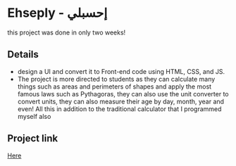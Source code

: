 # Ehseply - إحسبلي

this project was done in only two weeks!

## Details 
* design a UI and convert it to Front-end code using HTML, CSS, and JS.
* The project is more directed to students as they can calculate many things such as areas and perimeters of shapes and apply the most famous laws such as Pythagoras, they can also use the unit converter to convert units, they can also measure their age by day, month, year and even! All this in addition to the traditional calculator that I programmed myself also
 ## Project link 
 [Here](https://maromohamedsalah.github.io/ehsebly/)
